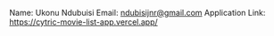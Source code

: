 Name: Ukonu Ndubuisi
Email: ndubisijnr@gmail.com
Application Link: https://cytric-movie-list-app.vercel.app/